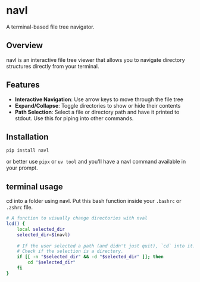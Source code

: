 # navl

A terminal-based file tree navigator.

## Overview

navl is an interactive file tree viewer that allows you to navigate directory structures directly from your terminal.

## Features

- **Interactive Navigation**: Use arrow keys to move through the file tree
- **Expand/Collapse**: Toggle directories to show or hide their contents
- **Path Selection**: Select a file or directory path and have it printed to stdout. Use this for piping into other commands.

## Installation

`pip install navl`

or better use `pipx` or `uv tool` and you'll have a navl command available in your prompt.



## terminal usage

cd into a folder using navl. Put this bash function inside your `.bashrc` or `.zshrc` file.

```bash
# A function to visually change directories with nval
lcd() {
    local selected_dir
    selected_dir=$(navl)
    
    # If the user selected a path (and didn't just quit), `cd` into it.
    # Check if the selection is a directory.
    if [[ -n "$selected_dir" && -d "$selected_dir" ]]; then
        cd "$selected_dir"
    fi
}
```
